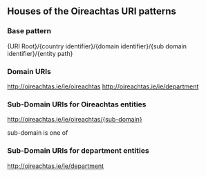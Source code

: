 ## Houses of the Oireachtas URI patterns

### Base pattern

{URI Root}/{country identifier}/{domain identifier}/{sub domain identifier}/{entity path}

### Domain URIs

http://oireachtas.ie/ie/oireachtas
http://oireachtas.ie/ie/department

### Sub-Domain URIs for Oireachtas entities

http://oireachtas.ie/ie/oireachtas/{sub-domain}

sub-domain is one of <act>



### Sub-Domain URIs for department entities
http://oireachtas.ie/ie/department
